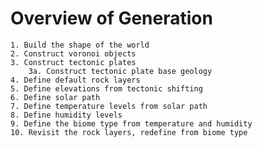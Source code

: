 # Overview of Generation

    1. Build the shape of the world
    2. Construct voronoi objects
    3. Construct tectonic plates
        3a. Construct tectonic plate base geology   
    4. Define default rock layers
    5. Define elevations from tectonic shifting 
    6. Define solar path
    7. Define temperature levels from solar path
    8. Define humidity levels
    9. Define the biome type from temperature and humidity
    10. Revisit the rock layers, redefine from biome type